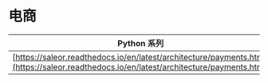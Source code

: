 # 电商

| Python 系列 |  |
| --- | --- |
| [https://saleor.readthedocs.io/en/latest/architecture/payments.html](https://saleor.readthedocs.io/en/latest/architecture/payments.html) |  |


